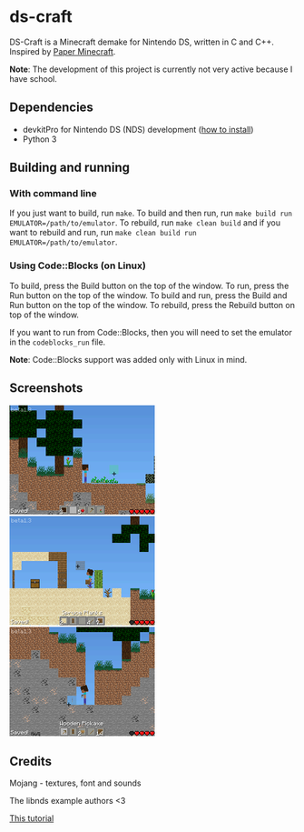 # ds-craft

DS-Craft is a Minecraft demake for Nintendo DS, written in C and C++. Inspired by [Paper Minecraft](https://scratch.mit.edu/projects/10128407/).

**Note**: The development of this project is currently not very active because I have school.

## Dependencies

- devkitPro for Nintendo DS (NDS) development ([how to install](https://devkitpro.org/wiki/Getting_Started))
- Python 3

## Building and running

### With command line

If you just want to build, run `make`. To build and then run, run `make build run EMULATOR=/path/to/emulator`. To rebuild, run `make clean build` and if you want to rebuild and run, run `make clean build run EMULATOR=/path/to/emulator`.

### Using Code::Blocks (on Linux)

To build, press the Build button on the top of the window. To run, press the Run button on the top of the window. To build and run, press the Build and Run button on the top of the window. To rebuild, press the Rebuild button on top of the window.

If you want to run from Code::Blocks, then you will need to set the emulator in the `codeblocks_run` file.

**Note**: Code::Blocks support was added only with Linux in mind.

## Screenshots

![Screenshot 1](./screenshots/shot1.png)
![Screenshot 2](./screenshots/shot2.png)
![Screenshot 3](./screenshots/shot3.png)

## Credits

Mojang - textures, font and sounds

The libnds example authors <3

[This tutorial](https://www.youtube.com/watch?v=yb6QJl6mqf4)
